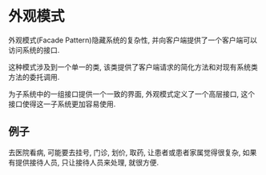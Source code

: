 # 外观模式

外观模式(Facade Pattern)隐藏系统的复杂性, 并向客户端提供了一个客户端可以访问系统的接口.

这种模式涉及到一个单一的类, 该类提供了客户端请求的简化方法和对现有系统类方法的委托调用.

为子系统中的一组接口提供一个一致的界面, 外观模式定义了一个高层接口, 这个接口使得这一子系统更加容易使用.

## 例子

去医院看病, 可能要去挂号, 门诊, 划价, 取药, 让患者或患者家属觉得很复杂, 如果有提供接待人员, 只让接待人员来处理, 就很方便.

